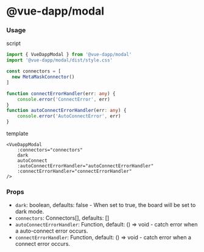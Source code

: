 # @vue-dapp/modal

### Usage

script
```ts
import { VueDappModal } from '@vue-dapp/modal'
import '@vue-dapp/modal/dist/style.css'

const connectors = [
  new MetaMaskConnector()
]

function connectErrorHandler(err: any) {
	console.error('ConnectError', err)
}
function autoConnectErrorHandler(err: any) {
	console.error('AutoConnectError', err)
}
```

template
```vue
<VueDappModal
	:connectors="connectors"
	dark
	autoConnect
	:autoConnectErrorHandler="autoConnectErrorHandler"
	:connectErrorHandler="connectErrorHandler"
/>
```

### Props

- `dark`: boolean, defaults: false - When set to true, the board will be set to dark mode.
- `connectors`: Connectors[], defaults: []
- `autoConnectErrorHandler`: Function, default: () => void - catch error when a auto-connect error occurs.
- `connectErrorHandler`: Function, default: () => void - catch error when a connect error occurs.